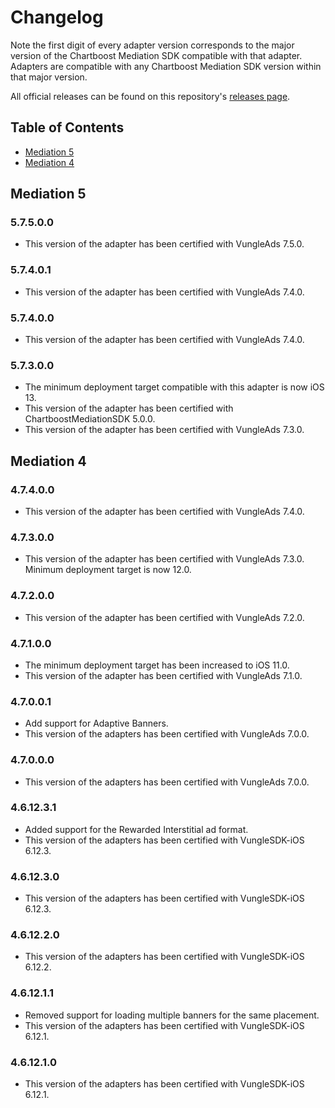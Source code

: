 # Changelog

Note the first digit of every adapter version corresponds to the major version of the Chartboost Mediation SDK compatible with that adapter. 
Adapters are compatible with any Chartboost Mediation SDK version within that major version.

All official releases can be found on this repository's [releases page](https://github.com/ChartBoost/chartboost-mediation-ios-adapter-vungle/releases).

## Table of Contents
- [Mediation 5](#mediation-5)
- [Mediation 4](#mediation-4)

## Mediation 5

### 5.7.5.0.0
- This version of the adapter has been certified with VungleAds 7.5.0.

### 5.7.4.0.1
- This version of the adapter has been certified with VungleAds 7.4.0.

### 5.7.4.0.0
- This version of the adapter has been certified with VungleAds 7.4.0.

### 5.7.3.0.0
- The minimum deployment target compatible with this adapter is now iOS 13.
- This version of the adapter has been certified with ChartboostMediationSDK 5.0.0.
- This version of the adapter has been certified with VungleAds 7.3.0.

## Mediation 4

### 4.7.4.0.0
- This version of the adapter has been certified with VungleAds 7.4.0.

### 4.7.3.0.0
- This version of the adapter has been certified with VungleAds 7.3.0. Minimum deployment target is now 12.0.

### 4.7.2.0.0
- This version of the adapter has been certified with VungleAds 7.2.0.

### 4.7.1.0.0
- The minimum deployment target has been increased to iOS 11.0.
- This version of the adapter has been certified with VungleAds 7.1.0.

### 4.7.0.0.1
- Add support for Adaptive Banners.
- This version of the adapters has been certified with VungleAds 7.0.0.

### 4.7.0.0.0
- This version of the adapters has been certified with VungleAds 7.0.0.

### 4.6.12.3.1
- Added support for the Rewarded Interstitial ad format.
- This version of the adapters has been certified with VungleSDK-iOS 6.12.3.

### 4.6.12.3.0
- This version of the adapters has been certified with VungleSDK-iOS 6.12.3.

### 4.6.12.2.0
- This version of the adapters has been certified with VungleSDK-iOS 6.12.2.

### 4.6.12.1.1
- Removed support for loading multiple banners for the same placement.
- This version of the adapters has been certified with VungleSDK-iOS 6.12.1.

### 4.6.12.1.0
- This version of the adapters has been certified with VungleSDK-iOS 6.12.1.
